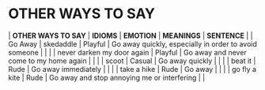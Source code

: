 # OTHER WAYS TO SAY

| **OTHER WAYS TO SAY** | **IDIOMS**  | **EMOTION** | **MEANINGS**  | **SENTENCE** |
| Go Away | skedaddle | Playful | Go away quickly, especially in order to avoid someone | |
| | never darken my door again  | Playful | Go away and never come to my home again | |
| | scoot | Casual  | Go away quickly | |
| | beat it | Rude  | Go away immediately | |
| | take a hike | Rude  | Go away | |
| | go fly a kite | Rude  | Go away and stop annoying me or interfering | |
